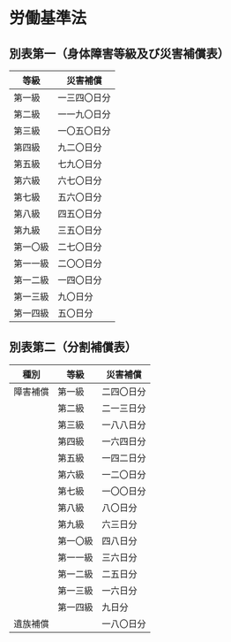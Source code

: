 # 労働基準法

## 別表第一（身体障害等級及び災害補償表）

|等級|災害補償|
|---|---|
|第一級|一三四〇日分|
|第二級|一一九〇日分|
|第三級|一〇五〇日分|
|第四級|九二〇日分|
|第五級|七九〇日分|
|第六級|六七〇日分|
|第七級|五六〇日分|
|第八級|四五〇日分|
|第九級|三五〇日分|
|第一〇級|二七〇日分|
|第一一級|二〇〇日分|
|第一二級|一四〇日分|
|第一三級|九〇日分|
|第一四級|五〇日分|

## 別表第二（分割補償表）

|種別|等級|災害補償|
|---|---|---|
|障害補償|第一級|二四〇日分|
||第二級|二一三日分|
||第三級|一八八日分|
||第四級|一六四日分|
||第五級|一四二日分|
||第六級|一二〇日分|
||第七級|一〇〇日分|
||第八級|八〇日分|
||第九級|六三日分|
||第一〇級|四八日分|
||第一一級|三六日分|
||第一二級|二五日分|
||第一三級|一六日分|
||第一四級|九日分|
|遺族補償||一八〇日分|
